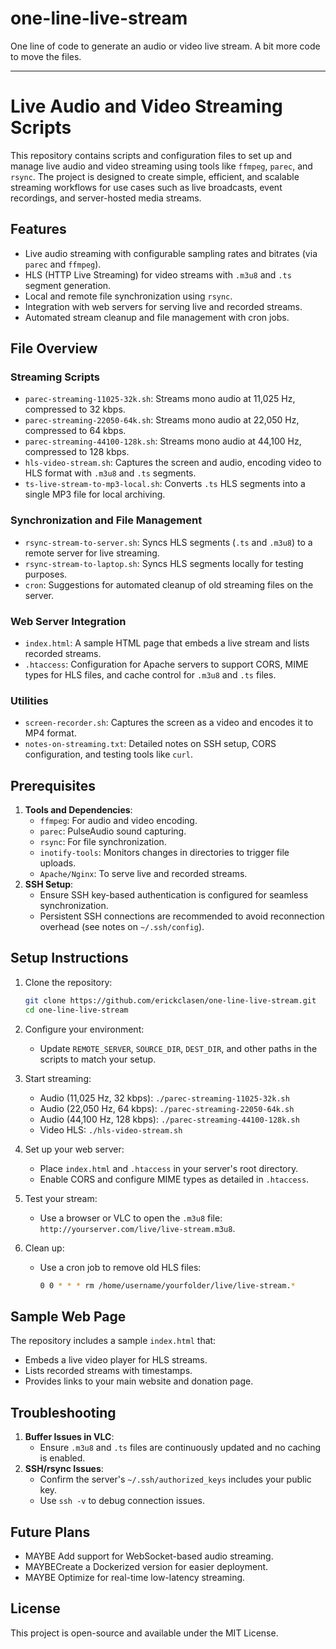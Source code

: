 # one-line-live-stream
One line of code to generate an audio or video live stream. A bit more code to move the files.


---

# Live Audio and Video Streaming Scripts

This repository contains scripts and configuration files to set up and manage live audio and video streaming using tools like `ffmpeg`, `parec`, and `rsync`. The project is designed to create simple, efficient, and scalable streaming workflows for use cases such as live broadcasts, event recordings, and server-hosted media streams.

## Features
- Live audio streaming with configurable sampling rates and bitrates (via `parec` and `ffmpeg`).
- HLS (HTTP Live Streaming) for video streams with `.m3u8` and `.ts` segment generation.
- Local and remote file synchronization using `rsync`.
- Integration with web servers for serving live and recorded streams.
- Automated stream cleanup and file management with cron jobs.

## File Overview

### Streaming Scripts
- `parec-streaming-11025-32k.sh`: Streams mono audio at 11,025 Hz, compressed to 32 kbps.
- `parec-streaming-22050-64k.sh`: Streams mono audio at 22,050 Hz, compressed to 64 kbps.
- `parec-streaming-44100-128k.sh`: Streams mono audio at 44,100 Hz, compressed to 128 kbps.
- `hls-video-stream.sh`: Captures the screen and audio, encoding video to HLS format with `.m3u8` and `.ts` segments.
- `ts-live-stream-to-mp3-local.sh`: Converts `.ts` HLS segments into a single MP3 file for local archiving.

### Synchronization and File Management
- `rsync-stream-to-server.sh`: Syncs HLS segments (`.ts` and `.m3u8`) to a remote server for live streaming.
- `rsync-stream-to-laptop.sh`: Syncs HLS segments locally for testing purposes.
- `cron`: Suggestions for automated cleanup of old streaming files on the server.

### Web Server Integration
- `index.html`: A sample HTML page that embeds a live stream and lists recorded streams.
- `.htaccess`: Configuration for Apache servers to support CORS, MIME types for HLS files, and cache control for `.m3u8` and `.ts` files.

### Utilities
- `screen-recorder.sh`: Captures the screen as a video and encodes it to MP4 format.
- `notes-on-streaming.txt`: Detailed notes on SSH setup, CORS configuration, and testing tools like `curl`.

## Prerequisites
1. **Tools and Dependencies**:
   - `ffmpeg`: For audio and video encoding.
   - `parec`: PulseAudio sound capturing.
   - `rsync`: For file synchronization.
   - `inotify-tools`: Monitors changes in directories to trigger file uploads.
   - `Apache/Nginx`: To serve live and recorded streams.
2. **SSH Setup**:
   - Ensure SSH key-based authentication is configured for seamless synchronization.
   - Persistent SSH connections are recommended to avoid reconnection overhead (see notes on `~/.ssh/config`).

## Setup Instructions
1. Clone the repository:
   ```bash
   git clone https://github.com/erickclasen/one-line-live-stream.git
   cd one-line-live-stream
   ```

2. Configure your environment:
   - Update `REMOTE_SERVER`, `SOURCE_DIR`, `DEST_DIR`, and other paths in the scripts to match your setup.

3. Start streaming:
   - Audio (11,025 Hz, 32 kbps): `./parec-streaming-11025-32k.sh`
   - Audio (22,050 Hz, 64 kbps): `./parec-streaming-22050-64k.sh`
   - Audio (44,100 Hz, 128 kbps): `./parec-streaming-44100-128k.sh`
   - Video HLS: `./hls-video-stream.sh`

4. Set up your web server:
   - Place `index.html` and `.htaccess` in your server's root directory.
   - Enable CORS and configure MIME types as detailed in `.htaccess`.

5. Test your stream:
   - Use a browser or VLC to open the `.m3u8` file: `http://yourserver.com/live/live-stream.m3u8`.

6. Clean up:
   - Use a cron job to remove old HLS files:
     ```bash
     0 0 * * * rm /home/username/yourfolder/live/live-stream.*
     ```

## Sample Web Page
The repository includes a sample `index.html` that:
- Embeds a live video player for HLS streams.
- Lists recorded streams with timestamps.
- Provides links to your main website and donation page.

## Troubleshooting
1. **Buffer Issues in VLC**:
   - Ensure `.m3u8` and `.ts` files are continuously updated and no caching is enabled.
2. **SSH/rsync Issues**:
   - Confirm the server's `~/.ssh/authorized_keys` includes your public key.
   - Use `ssh -v` to debug connection issues.

## Future Plans
- MAYBE Add support for WebSocket-based audio streaming.
- MAYBECreate a Dockerized version for easier deployment.
- MAYBE Optimize for real-time low-latency streaming.

## License
This project is open-source and available under the MIT License.



